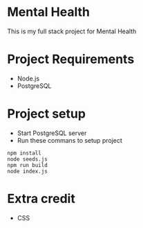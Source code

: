 # Mental Health

This is my full stack project for Mental Health

# Project Requirements

* Node.js
* PostgreSQL

# Project setup

* Start PostgreSQL server
* Run these commans to setup project
```
npm install
node seeds.js
npm run build
node index.js
```


# Extra credit
* CSS 
